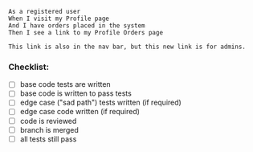 ```
As a registered user
When I visit my Profile page
And I have orders placed in the system
Then I see a link to my Profile Orders page

This link is also in the nav bar, but this new link is for admins.
```

### Checklist:

- [ ] base code tests are written
- [ ] base code is written to pass tests
- [ ] edge case ("sad path") tests written (if required)
- [ ] edge case code written (if required)
- [ ] code is reviewed
- [ ] branch is merged
- [ ] all tests still pass
